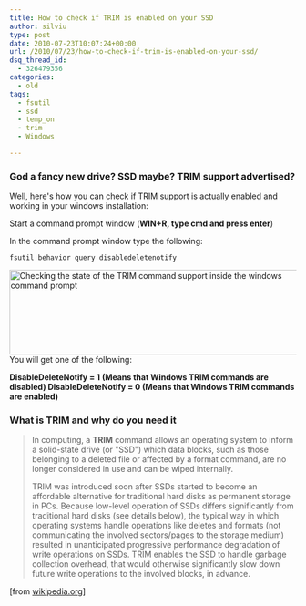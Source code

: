 ```yaml
---
title: How to check if TRIM is enabled on your SSD
author: silviu
type: post
date: 2010-07-23T10:07:24+00:00
url: /2010/07/23/how-to-check-if-trim-is-enabled-on-your-ssd/
dsq_thread_id:
  - 326479356
categories:
  - old
tags:
  - fsutil
  - ssd
  - temp_on
  - trim
  - Windows

---
```

### God a fancy new drive? SSD maybe? TRIM support advertised?

Well, here's how you can check if TRIM support is actually enabled and working in your windows installation:

Start a command prompt window (**WIN+R, type cmd and press enter**)

In the command prompt window type the following:
```shell
fsutil behavior query disabledeletenotify
```
[<img decoding="async" loading="lazy" class="aligncenter wp-image-1058 size-full" title="Checking the state of the TRIM command support  inside the windows command prompt" src="http://blog.silviuvulcan.ro/wp-content/uploads/sites/2/2010/07/trim_command_check_command_prompt.jpg" alt="Checking the state of the TRIM command support inside the windows  command prompt" width="541" height="149" />][1]You will get one of the following:

**DisableDeleteNotify = 1 (Means that Windows TRIM commands are disabled)
DisableDeleteNotify = 0 (Means that Windows TRIM commands are enabled)**

### What is TRIM and why do you need it

> In computing, a **TRIM** command allows an operating system to inform a solid-state drive (or "SSD") which data blocks, such as those belonging to a deleted file or affected by a format command, are no longer considered in use and can be wiped internally.
> 
> TRIM was introduced soon after SSDs started to become an affordable alternative for traditional hard disks as permanent storage in PCs. Because low-level operation of SSDs differs significantly from traditional hard disks (see details below), the typical way in which operating systems handle operations like deletes and formats (not communicating the involved sectors/pages to the storage medium) resulted in unanticipated progressive performance degradation of write operations on SSDs. TRIM enables the SSD to handle garbage collection overhead, that would otherwise significantly slow down future write operations to the involved blocks, in advance.

[from <a href="http://en.wikipedia.org/wiki/TRIM" target="_blank" rel="noopener">wikipedia.org</a>]

 [1]: http://blog.silviuvulcan.ro/wp-content/uploads/sites/2/2010/07/trim_command_check_command_prompt.jpg